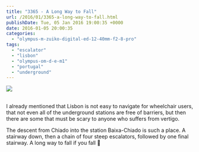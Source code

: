 ```yaml
---
title: "3365 - A Long Way to Fall"
url: /2016/01/3365-a-long-way-to-fall.html
publishDate: Tue, 05 Jan 2016 19:00:35 +0000
date: 2016-01-05 20:00:35
categories: 
  - "olympus-m-zuiko-digital-ed-12-40mm-f2-8-pro"
tags: 
  - "escalator"
  - "lisbon"
  - "olympus-om-d-e-m1"
  - "portugal"
  - "underground"
---
```

<div class="container">
<div class="center"><a target="_blank" href="https://d25zfm9zpd7gm5.cloudfront.net/1200x1200/2015/20150904_094431-2_lr.jpg"><img class="webfeedsFeaturedVisual" src="https://d25zfm9zpd7gm5.cloudfront.net/0600x0600/2015/20150904_094431-2_lr.jpg" /></a></div>
</div>
<br />

I already mentioned that Lisbon is not easy to navigate for wheelchair users, that not even all of the underground stations are free of barriers, but then there are some that must be scary to anyone who suffers from vertigo. 

The descent from Chiado into the station Baixa-Chiado is such a place. A stairway down, then a chain of four steep escalators, followed by one final stairway. A long way to fall if you fall 🙂
